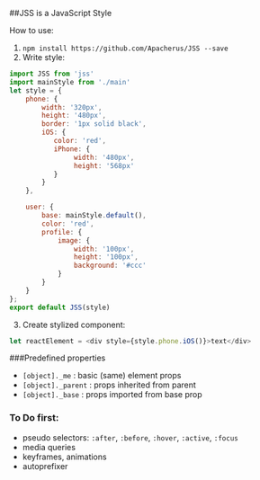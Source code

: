 ##JSS is a JavaScript Style

How to use:

1. `npm install https://github.com/Apacherus/JSS --save`
2. Write style:

```js
import JSS from 'jss'
import mainStyle from './main'
let style = {
    phone: {
        width: '320px',
        height: '480px',
        border: '1px solid black',
        iOS: {
           color: 'red',
           iPhone: {
                width: '480px',
                height: '568px'
           }
        }
    },

    user: {
        base: mainStyle.default(),
        color: 'red',
        profile: {
            image: {
                width: '100px',
                height: '100px',
                background: '#ccc'
            }
        }
    }
};
export default JSS(style)
```

3) Create stylized component:
```js
let reactElement = <div style={style.phone.iOS()}>text</div>
```

###Predefined properties
- `[object]._me` : basic (same) element props
- `[object]._parent` : props inherited from parent
- `[object]._base` : props imported from base prop

### To Do first:
- pseudo selectors: `:after`, `:before`, `:hover`, `:active`, `:focus`
- media queries
- keyframes, animations
- autoprefixer